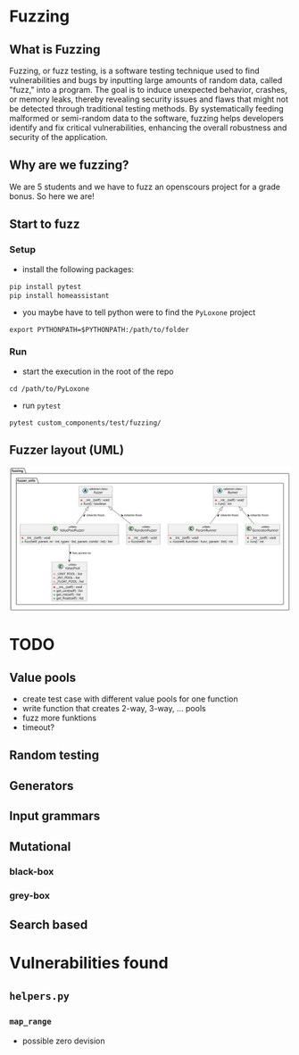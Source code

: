 # Fuzzing
## What is Fuzzing
Fuzzing, or fuzz testing, is a software testing technique used to find vulnerabilities and bugs by inputting large amounts of random data, called "fuzz," into a program. 
The goal is to induce unexpected behavior, crashes, or memory leaks, thereby revealing security issues and flaws that might not be detected through traditional testing methods. 
By systematically feeding malformed or semi-random data to the software, fuzzing helps developers identify and fix critical vulnerabilities, enhancing the overall robustness and security of the application.

## Why are we fuzzing?
We are 5 students and we have to fuzz an openscours project for a grade bonus. 
So here we are!

## Start to fuzz
### Setup
- install the following packages:
```shell
pip install pytest
pip install homeassistant
```
- you maybe have to tell python were to find the `PyLoxone` project 
```shell
export PYTHONPATH=$PYTHONPATH:/path/to/folder
```
### Run
- start the execution in the root of the repo
```shell
cd /path/to/PyLoxone
```
- run `pytest`
```shell
pytest custom_components/test/fuzzing/
```

## Fuzzer layout (UML)
![fuzzer_overview](fuzzer_overview.svg)

# TODO
## Value pools
- create test case with different value pools for one function
- write function that creates 2-way, 3-way, ... pools
- fuzz more funktions
- timeout?

## Random testing

## Generators

## Input grammars

## Mutational 
### black-box
### grey-box

## Search based

# Vulnerabilities found
## `helpers.py`
### `map_range`
- possible zero devision
